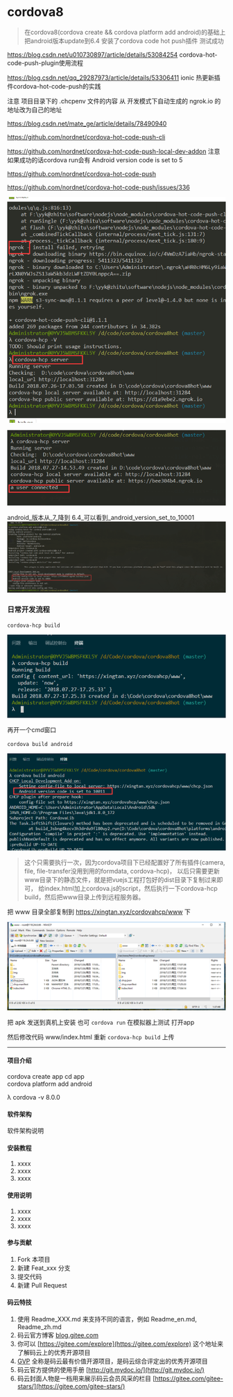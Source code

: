 # cordova8

> 在cordova8(cordova create && cordova platform add android)的基础上 
> 把android版本update到6.4 
> 安装了cordova code hot push插件 
> 测试成功

https://blog.csdn.net/u010730897/article/details/53084254 
cordova-hot-code-push-plugin使用流程

https://blog.csdn.net/qq_29287973/article/details/53306411 
ionic 热更新插件cordova-hot-code-push的实践

注意 项目目录下的 .chcpenv 文件的内容 
从 开发模式下自动生成的 ngrok.io 的地址改为自己的地址

https://blog.csdn.net/mate_ge/article/details/78490940


https://github.com/nordnet/cordova-hot-code-push-cli

https://github.com/nordnet/cordova-hot-code-push-local-dev-addon 
注意如果成功的话cordova run会有 Android version code is set to 5

https://github.com/nordnet/cordova-hot-code-push


https://github.com/nordnet/cordova-hot-code-push/issues/336


![](./README/ngrok.png)

![](./README/a_user_connected.png)

android_版本从_7_降到 6.4_可以看到_android_version_set_to_10001
![](./README/androidupdate.png)

### 日常开发流程

`cordova-hcp build`

![](README/2018-07-27-17-26-29.png)

再开一个cmd窗口

`cordova build android`

![](README/2018-07-27-17-26-13.png)

> 这个只需要执行一次，因为cordova项目下已经配置好了所有插件(camera, file, file-transfer没用到用的formdata, cordova-hcp)，
> 以后只需要更新www目录下的静态文件，就是把vuejs工程打包好的dist目录下复制过来即可，
> 给index.html加上cordova.js的script，然后执行一下cordova-hcp build，然后把www目录上传到远程服务器。


把 www 目录全部复制到 https://xingtan.xyz/cordovahcp/www 下

![](README/2018-07-27-17-30-33.png)

把 apk 发送到真机上安装
也可 `cordova run` 在模拟器上测试
打开app

然后修改代码 www/index.html
重新 `cordova-hcp build`
上传

---


#### 项目介绍

cordova create app
cd app\
cordova platform add android


λ cordova -v
8.0.0

#### 软件架构
软件架构说明


#### 安装教程

1. xxxx
2. xxxx
3. xxxx

#### 使用说明

1. xxxx
2. xxxx
3. xxxx

#### 参与贡献

1. Fork 本项目
2. 新建 Feat_xxx 分支
3. 提交代码
4. 新建 Pull Request


#### 码云特技

1. 使用 Readme\_XXX.md 来支持不同的语言，例如 Readme\_en.md, Readme\_zh.md
2. 码云官方博客 [blog.gitee.com](https://blog.gitee.com)
3. 你可以 [https://gitee.com/explore](https://gitee.com/explore) 这个地址来了解码云上的优秀开源项目
4. [GVP](https://gitee.com/gvp) 全称是码云最有价值开源项目，是码云综合评定出的优秀开源项目
5. 码云官方提供的使用手册 [http://git.mydoc.io/](http://git.mydoc.io/)
6. 码云封面人物是一档用来展示码云会员风采的栏目 [https://gitee.com/gitee-stars/](https://gitee.com/gitee-stars/)
